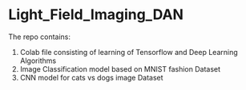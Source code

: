 # Light_Field_Imaging_DAN
The repo contains:
1. Colab file consisting of learning of Tensorflow and Deep Learning Algorithms
2. Image Classification model based on MNIST fashion Dataset
3. CNN model for cats vs dogs image Dataset
